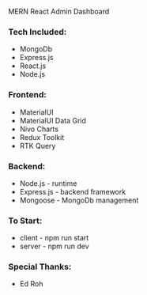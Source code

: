 MERN React Admin Dashboard

### Tech Included:

-   MongoDb
-   Express.js
-   React.js
-   Node.js

### Frontend:

-   MaterialUI
-   MaterialUI Data Grid
-   Nivo Charts
-   Redux Toolkit
-   RTK Query

### Backend:

-   Node.js - runtime
-   Express.js - backend framework
-   Mongoose - MongoDb management

### To Start:

-   client - npm run start
-   server - npm run dev

### Special Thanks:

-   Ed Roh
